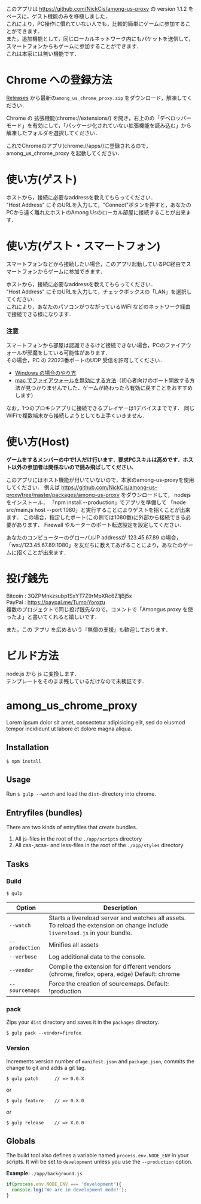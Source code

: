 このアプリは https://github.com/NickCis/among-us-proxy の version 1.1.2 をベースに，ゲスト機能のみを移植しました．  
これにより，PC操作に慣れていない人でも，比較的簡単にゲームに参加することができます．  
また，追加機能として，同じローカルネットワーク内にもパケットを送信して，スマートフォンからもゲームに参加することができます．  
これは本家には無い機能です．  

# Chrome への登録方法
[Releases](https://github.com/TumoiYorozu/among_us_chrome_proxy/releases) から最新の`among_us_chrome_proxy.zip` をダウンロード，解凍してください．

Chrome の 拡張機能(chrome://extensions/) を開き，右上のの「デベロッパー モード」を有効にして，「パッケージ化されていない拡張機能を読み込む」から解凍したフォルダを選択してください．

これでChromeのアプリ(chrome://apps/)に登録されるので，among_us_chrome_proxy を起動してください．

# 使い方(ゲスト)
ホストから，接続に必要なaddressを教えてもらってください．  
"Host Address" にそのURLを入力して，"Connect"ボタンを押すと，あなたのPCから遠く離れたホストのAmong Usのローカル部屋に接続することが出来ます．  

# 使い方(ゲスト・スマートフォン)
スマートフォンなどから接続したい場合，このアプリ起動しているPC経由でスマートフォンからゲームに参加できます．  

ホストから，接続に必要なaddressを教えてもらってください．  
"Host Address" にそのURLを入力して，チェックボックスの「LAN」を選択してください．  
これにより，あなたのパソコンがつながっているWiFi などのネットワーク経由で接続できる様になります．  

### 注意
スマートフォンから部屋は認識できるけど接続できない場合，PCのファイアウォールが邪魔をしている可能性があります．  
その場合，PC の 22023番ポートのUDP 受信を許可してください．  
- [Windows の場合のやり方](https://www.fmworld.net/cs/azbyclub/qanavi/jsp/qacontents.jsp?PID=7510-8352)
- [mac でファイアウォールを無効にする方法](https://aprico-media.com/posts/3083)（初心者向けのポート開放する方法が見つかりませんでした．ゲームが終わったら有効に戻すことをおすすめします）

なお，1つのプロキシアプリに接続できるプレイヤーは1デバイスまでです． 同じWiFiで複数端末から接続しようとしても上手くいきません．  




# 使い方(Host)
**ゲームをするメンバーの中で1人だけ行います．要求PCスキルは高めです．ホスト以外の参加者は関係ないので読み飛ばしてください.**  

このアプリにはホスト機能が付いていないので，本家のamong-us-proxyを使用してください．
例えば
https://github.com/NickCis/among-us-proxy/tree/master/packages/among-us-proxy
をダウンロードして， nodejs をインストール，
「npm install --production」でアプリを準備して
「node src/main.js host --port 1080」と実行することによりゲストを招くことが出来ます．
この場合，指定したポート(この例では1080番)に外部から接続できる必要があります．
Firewall やルーターのポート転送設定を設定してください．

あなたのコンピューターのグローバルIP addressが 123.45.67.89 の場合，
「ws://123.45.67.89:1080」を友だちに教えてあげることにより，あなたのゲームに招くことが出来ます．


# 投げ銭先
Bitcoin : 3QZPMnkzsubp1SxYT7Z9rMpXRc6Z1jBj5x  
PayPal : https://paypal.me/TumoiYorozu   
複数のプロジェクトで同じ投げ銭先なので，コメントで「Amongus proxy を使ったよ」と書いてくれると嬉しいです．

また，この アプリ を広めるいう『無償の支援』も歓迎しております．

# ビルド方法
node.js から js に変換します．  
テンプレートをそのまま残しているだけなので未検証です．  

# among_us_chrome_proxy

Lorem ipsum dolor sit amet, consectetur adipisicing elit, sed do eiusmod tempor incididunt ut labore et dolore magna aliqua.

## Installation

	$ npm install

## Usage

Run `$ gulp --watch` and load the `dist`-directory into chrome.

## Entryfiles (bundles)

There are two kinds of entryfiles that create bundles.

1. All js-files in the root of the `./app/scripts` directory
2. All css-,scss- and less-files in the root of the `./app/styles` directory

## Tasks

### Build

    $ gulp


| Option         | Description                                                                                                                                           |
|----------------|-------------------------------------------------------------------------------------------------------------------------------------------------------|
| `--watch`      | Starts a livereload server and watches all assets. <br>To reload the extension on change include `livereload.js` in your bundle.                      |
| `--production` | Minifies all assets                                                                                                                                   |
| `--verbose`    | Log additional data to the console.                                                                                                                   |
| `--vendor`     | Compile the extension for different vendors (chrome, firefox, opera, edge)  Default: chrome                                                                 |
| `--sourcemaps` | Force the creation of sourcemaps. Default: !production                                                                                                |


### pack

Zips your `dist` directory and saves it in the `packages` directory.

    $ gulp pack --vendor=firefox

### Version

Increments version number of `manifest.json` and `package.json`,
commits the change to git and adds a git tag.


    $ gulp patch      // => 0.0.X

or

    $ gulp feature    // => 0.X.0

or

    $ gulp release    // => X.0.0


## Globals

The build tool also defines a variable named `process.env.NODE_ENV` in your scripts. It will be set to `development` unless you use the `--production` option.


**Example:** `./app/background.js`

```javascript
if(process.env.NODE_ENV === 'development'){
  console.log('We are in development mode!');
}
```






